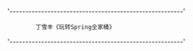 '-------------------------------------------------------'
    
            丁雪丰《玩转Spring全家桶》
    
'-------------------------------------------------------'